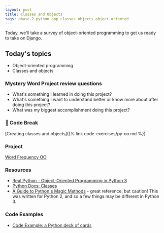 ```yaml
---
layout: post
title: Classes and Objects
tags: phase-2 python oop classes objects object-oriented
---
```


Today, we'll take a survey of object-oriented programming to get us ready to take on Django.

## Today's topics

- Object-oriented programming
- Classes and objects

### Mystery Word Project review questions

- What's something I learned in doing this project?
- What's something I want to understand better or know more about after doing this project?
- What was my biggest accomplishment doing this project?

### 🐍 Code Break

[Creating classes and objects]({% link code-exercises/py-oo.md %})

### Project

[Word Frequency OO](https://classroom.github.com/a/Yl2LlvH6)

### Resources

- [Real Python - Object-Oriented Programming in Python 3](https://realpython.com/python3-object-oriented-programming/)
- [Python Docs: Classes](https://docs.python.org/3/tutorial/classes.html)
- [A Guide to Python's Magic Methods](https://rszalski.github.io/magicmethods/) - great reference, but caution! This was written for Python 2, and so a few things may be different in Python 3.

### Code Examples

- [Code Example: a Python deck of cards](https://github.com/momentum-team-2/examples/tree/master/python-oo)
